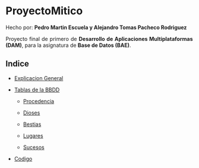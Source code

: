 # ProyectoMitico

Hecho por: __Pedro Martin Escuela y Alejandro Tomas Pacheco Rodriguez__

<div style="text-align: justify">

Proyecto final de primero de __Desarrollo de Aplicaciones Multiplataformas (DAM)__, para la asignatura de __Base de Datos (BAE)__.

## Indice

- [Explicacion General](explanation)

- [Tablas de la BBDD](tablas)

    - [Procedencia](tablas/procedencia/img/procedencia-tabla.png)

    - [Dioses](tablas/dioses/img/dioses-tabla.png)

    - [Bestias](tablas/bestias/img/Tabla-bestias.png)

    - [Lugares](tablas/lugares/img/tabla-lugares.png)

    - [Sucesos](tablas/sucesos/Tabla-Sucesos.png)

- [Codigo](code/mongoDB-mitico)

</div>
